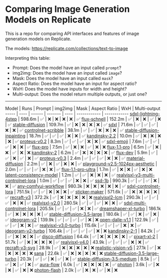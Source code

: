 
# Comparing Image Generation Models on Replicate

This is a repo for comparing API interfaces and features of image generation models on Replicate.

The models: https://replicate.com/collections/text-to-image

Interpreting this table:

- Prompt: Does the model have an input called `prompt`?
- img2img: Does the model have an input called `image`?
- Mask: Does the model have an input called `mask`?
- Aspect Ratio: Does the model have an input for aspect ratio?
- WxH: Does the model have inputs for width and height?
- Multi-output: Does the model return multiple outputs, or just one?

---

Model | Runs | Prompt | img2img | Mask | Aspect Ratio | WxH | Multi-output
----- | ---- | ------ | ------- | ---- | ------------ | ------------
[sdxl-lightning-4step](https://replicate.com/bytedance/sdxl-lightning-4step) | 598.6m | ✅ | ❌ | ❌ | ❌ | ❌ | ✅
[flux-schnell](https://replicate.com/black-forest-labs/flux-schnell) | 152.2m | ✅ | ❌ | ❌ | ✅ | ❌ | ✅
[stable-diffusion](https://replicate.com/stability-ai/stable-diffusion) | 109.7m | ✅ | ❌ | ❌ | ❌ | ❌ | ✅
[sdxl](https://replicate.com/stability-ai/sdxl) | 71.6m | ✅ | ✅ | ✅ | ❌ | ❌ | ✅
[controlnet-scribble](https://replicate.com/jagilley/controlnet-scribble) | 38.1m | ✅ | ✅ | ❌ | ❌ | ❌ | ✅
[stable-diffusion-inpainting](https://replicate.com/stability-ai/stable-diffusion-inpainting) | 18.7m | ✅ | ✅ | ✅ | ❌ | ❌ | ✅
[kandinsky-2.2](https://replicate.com/ai-forever/kandinsky-2.2) | 10.0m | ✅ | ❌ | ❌ | ❌ | ❌ | ✅
[proteus-v0.2](https://replicate.com/datacte/proteus-v0.2) | 8.3m | ✅ | ✅ | ✅ | ❌ | ❌ | ✅
[sdxl-emoji](https://replicate.com/fofr/sdxl-emoji) | 7.6m | ✅ | ✅ | ✅ | ❌ | ❌ | ✅
[flux-pro](https://replicate.com/black-forest-labs/flux-pro) | 7.5m | ✅ | ❌ | ❌ | ✅ | ❌ | ❌
[flux-1.1-pro](https://replicate.com/black-forest-labs/flux-1.1-pro) | 6.5m | ✅ | ❌ | ❌ | ✅ | ❌ | ❌
[kandinsky-2](https://replicate.com/ai-forever/kandinsky-2) | 6.2m | ✅ | ❌ | ❌ | ❌ | ❌ | ✅
[flux-dev](https://replicate.com/black-forest-labs/flux-dev) | 5.9m | ✅ | ✅ | ❌ | ✅ | ❌ | ✅
[proteus-v0.3](https://replicate.com/datacte/proteus-v0.3) | 2.4m | ✅ | ✅ | ✅ | ❌ | ❌ | ✅
[material-diffusion](https://replicate.com/tstramer/material-diffusion) | 2.2m | ✅ | ❌ | ✅ | ❌ | ❌ | ✅
[playground-v2.5-1024px-aesthetic](https://replicate.com/playgroundai/playground-v2.5-1024px-aesthetic) | 2.0m | ✅ | ✅ | ✅ | ❌ | ❌ | ✅
[flux-1.1-pro-ultra](https://replicate.com/black-forest-labs/flux-1.1-pro-ultra) | 1.7m | ✅ | ❌ | ❌ | ✅ | ❌ | ❌
[latent-consistency-model](https://replicate.com/fofr/latent-consistency-model) | 1.2m | ✅ | ✅ | ❌ | ❌ | ❌ | ✅
[realvisxl-v3-multi-controlnet-lora](https://replicate.com/fofr/realvisxl-v3-multi-controlnet-lora) | 1.0m | ✅ | ✅ | ✅ | ❌ | ❌ | ✅
[ssd-1b](https://replicate.com/lucataco/ssd-1b) | 990.3k | ✅ | ✅ | ✅ | ❌ | ❌ | ✅
[any-comfyui-workflow](https://replicate.com/fofr/any-comfyui-workflow) | 980.3k | ❌ | ❌ | ❌ | ❌ | ❌ | ✅
[sdxl-controlnet-lora](https://replicate.com/batouresearch/sdxl-controlnet-lora) | 751.5k | ✅ | ✅ | ❌ | ❌ | ❌ | ✅
[sticker-maker](https://replicate.com/fofr/sticker-maker) | 571.6k | ✅ | ❌ | ❌ | ❌ | ❌ | ✅
[recraft-v3](https://replicate.com/recraft-ai/recraft-v3) | 372.2k | ✅ | ❌ | ❌ | ❌ | ❌ | ❌
[realvisxl2-lcm](https://replicate.com/lucataco/realvisxl2-lcm) | 290.3k | ✅ | ✅ | ✅ | ❌ | ❌ | ✅
[realvisxl-v2.0](https://replicate.com/lucataco/realvisxl-v2.0) | 280.5k | ✅ | ✅ | ✅ | ❌ | ❌ | ✅
[sdxl-multi-controlnet-lora](https://replicate.com/fofr/sdxl-multi-controlnet-lora) | 205.5k | ✅ | ✅ | ✅ | ❌ | ❌ | ✅
[dreamshaper-xl-turbo](https://replicate.com/lucataco/dreamshaper-xl-turbo) | 186.1k | ✅ | ❌ | ❌ | ❌ | ❌ | ✅
[stable-diffusion-3.5-large](https://replicate.com/stability-ai/stable-diffusion-3.5-large) | 180.6k | ✅ | ✅ | ❌ | ✅ | ❌ | ✅
[ideogram-v2](https://replicate.com/ideogram-ai/ideogram-v2) | 139.9k | ✅ | ✅ | ✅ | ✅ | ❌ | ❌
[open-dalle-v1.1](https://replicate.com/lucataco/open-dalle-v1.1) | 122.9k | ✅ | ✅ | ✅ | ❌ | ❌ | ✅
[realvisxl-v3.0-turbo](https://replicate.com/adirik/realvisxl-v3.0-turbo) | 115.6k | ✅ | ✅ | ✅ | ❌ | ❌ | ✅
[ideogram-v2-turbo](https://replicate.com/ideogram-ai/ideogram-v2-turbo) | 106.4k | ✅ | ✅ | ✅ | ✅ | ❌ | ❌
[kandinsky-2-1](https://replicate.com/ai-forever/kandinsky-2-1) | 84.2k | ✅ | ✅ | ❌ | ❌ | ❌ | ✅
[disco-diffusion](https://replicate.com/nightmareai/disco-diffusion) | 64.4k | ✅ | ❌ | ❌ | ❌ | ❌ | ✅
[pixart-xl-2](https://replicate.com/lucataco/pixart-xl-2) | 51.7k | ✅ | ❌ | ❌ | ❌ | ❌ | ✅
[realvisxl-v4.0](https://replicate.com/adirik/realvisxl-v4.0) | 43.9k | ✅ | ✅ | ✅ | ❌ | ❌ | ✅
[recraft-v3-svg](https://replicate.com/recraft-ai/recraft-v3-svg) | 28.9k | ✅ | ❌ | ❌ | ❌ | ❌ | ❌
[realistic-vision-v5](https://replicate.com/lucataco/realistic-vision-v5) | 27.1k | ✅ | ❌ | ❌ | ❌ | ❌ | ❌
[sana](https://replicate.com/nvidia/sana) | 22.6k | ✅ | ❌ | ❌ | ❌ | ❌ | ❌
[stable-diffusion-3.5-large-turbo](https://replicate.com/stability-ai/stable-diffusion-3.5-large-turbo) | 20.3k | ✅ | ✅ | ❌ | ✅ | ❌ | ✅
[stable-diffusion-3.5-medium](https://replicate.com/stability-ai/stable-diffusion-3.5-medium) | 8.5k | ✅ | ✅ | ❌ | ✅ | ❌ | ✅
[aura-flow](https://replicate.com/fofr/aura-flow) | 6.0k | ✅ | ❌ | ❌ | ❌ | ❌ | ✅
[photon](https://replicate.com/luma/photon) | 3.6k | ✅ | ❌ | ❌ | ✅ | ❌ | ❌
[photon-flash](https://replicate.com/luma/photon-flash) | 2.0k | ✅ | ❌ | ❌ | ✅ | ❌ | ❌
